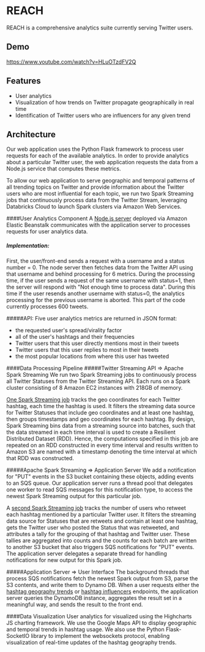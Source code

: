 # REACH

REACH is a comprehensive analytics suite currently serving Twitter users.

Demo
---------
https://www.youtube.com/watch?v=HLuOTzdFV2Q

Features
---------
* User analytics
* Visualization of how trends on Twitter propagate geographically in real time
* Identification of Twitter users who are influencers for any given trend

Architecture
-------------
Our web application uses the Python Flask framework to process user requests for each of the available analytics. In order to provide analytics about a particular Twitter user, the web application requests the data from a Node.js service that computes these metrics.

To allow our web application to serve geographic and temporal patterns of all trending topics on Twitter and provide information about the Twitter users who are most influential for each topic, we run two Spark Streaming jobs that continuously process data from the Twitter Stream, leveraging Databricks Cloud to launch Spark clusters via Amazon Web Services.

####User Analytics Component
A [Node.js server](https://github.com/six5532one/reach/tree/master/backend) deployed via Amazon Elastic Beanstalk communicates with the application server to processes requests for user analytics data. 

##### Implementation: 
First, the user/front-end sends a request with a username and a status number = 0. The node server then fetches data from the Twitter API using that username and behind processing for 6 metrics. During the processing time, if the user sends a request of the same username with status=1, then the server will respond with "Not enough time to process data". During this time if the user resends another username with status=0, the analytics processing for the previous username is aborted. This part of the code currently processes 600 tweets. 

#####API:
Five user analytics metrics are returned in JSON format:

* the requested user's spread/virality factor
* all of the user's hashtags and their frequencies
* Twitter users that this user directly mentions most in their tweets
* Twitter users that this user replies to most in their tweets
* the most popular locations from where this user has tweeted

####Data Processing Pipeline
#####Twitter Streaming API => Apache Spark Streaming
We run two Spark Streaming jobs to continuously process all Twitter Statuses from the Twitter Streaming API. Each runs on a Spark cluster consisting of 8 Amazon EC2 instances with 218GB of memory.

[One Spark Streaming job](https://github.com/six5532one/reach/blob/master/trends_geo.scala) tracks the geo coordinates for each Twitter hashtag, each time the hashtag is used. It filters the streaming data source for Twitter Statuses that include geo coordinates and at least one hashtag, then groups timestamps and geo coordinates for each hashtag. By design, Spark Streaming bins data from a streaming source into batches, such that the data streamed in each time interval is used to create a Resilient Distributed Dataset (RDD). Hence, the computations specified in this job are repeated on an RDD constructed in every time interval and results written to Amazon S3 are named with a timestamp denoting the time interval at which that RDD was constructed.

#####Apache Spark Streaming => Application Server
We add a notification for "PUT" events in the S3 bucket containing these objects, adding events to an SQS queue. Our application server runs a thread pool that delegates one worker to read SQS messages for this notification type, to access the newest Spark Streaming output for this particular job.

A [second Spark Streaming job](https://github.com/six5532one/reach/blob/master/trend_influencers.scala) tracks the number of users who retweet each hashtag mentioned by a particular Twitter user. It filters the streaming data source for Statuses that are retweets and contain at least one hashtag, gets the Twitter user who posted the Status that was retweeted, and attributes a tally for the grouping of that hashtag and Twitter user. These tallies are aggregated into counts and the counts for each batch are written to another S3 bucket that also  triggers SQS notifications for "PUT" events. The application server delegates a separate thread for handling notifications for new output for this Spark job.

#####Application Server => User Interface
The background threads that process SQS notifications fetch the newest Spark output from S3, parse the S3 contents, and write them to Dynamo DB. When a user requests either the [hashtag geography trends](https://github.com/six5532one/reach/blob/master/app.py#L99) or [hashtag influencers](https://github.com/six5532one/reach/blob/master/app.py#L129) endpoints, the application server queries the DynamoDB instance, aggregates the result set in a meaningful way, and sends the result to the front end.

####Data Visualization
User analytics for visualized using the Highcharts JS charting framework. We use the Google Maps API to display geographic and temporal trends in hashtag usage. We also use the Python Flask-SocketIO library to implement the websockets protocol, enabling visualization of real-time updates of the hashtag geography trends.
